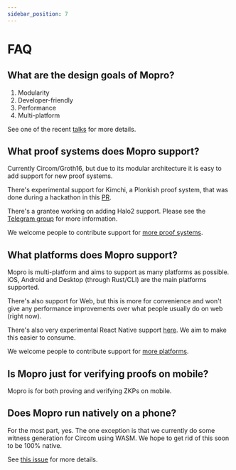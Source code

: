 ```yaml
---
sidebar_position: 7
---
```


# FAQ

## What are the design goals of Mopro?

1. Modularity
2. Developer-friendly
3. Performance
4. Multi-platform

See one of the recent [talks](/docs/community) for more details.

## What proof systems does Mopro support?

Currently Circom/Groth16, but due to its modular architecture it is easy to add support for new proof systems.

There's experimental support for Kimchi, a Plonkish proof system, that was done during a hackathon in this [PR](https://github.com/zkmopro/mopro/pull/34).

There's a grantee working on adding Halo2 support. Please see the [Telegram group](https://t.me/zkmopro) for more information.

We welcome people to contribute support for [more proof systems](https://github.com/zkmopro/mopro/issues/15).

## What platforms does Mopro support?

Mopro is multi-platform and aims to support as many platforms as possible. iOS, Android and Desktop (through Rust/CLI) are the main platforms supported.

There's also support for Web, but this is more for convenience and won't give any performance improvements over what people usually do on web (right now).

There's also very experimental React Native support [here](https://github.com/anon-aadhaar/anon-aadhaar-react-native/commit/d6443316200cd3e1f17ad2679458cc6e6e9fe1f2). We aim to make this easier to consume.

We welcome people to contribute support for [more platforms](https://github.com/zkmopro/mopro/issues/16).

## Is Mopro just for verifying proofs on mobile?

Mopro is for both proving and verifying ZKPs on mobile.

## Does Mopro run natively on a phone?

For the most part, yes. The one exception is that we currently do some witness generation for Circom using WASM. We hope to get rid of this soon to be 100% native.

See [this issue](https://github.com/zkmopro/mopro/issues/109) for more details.